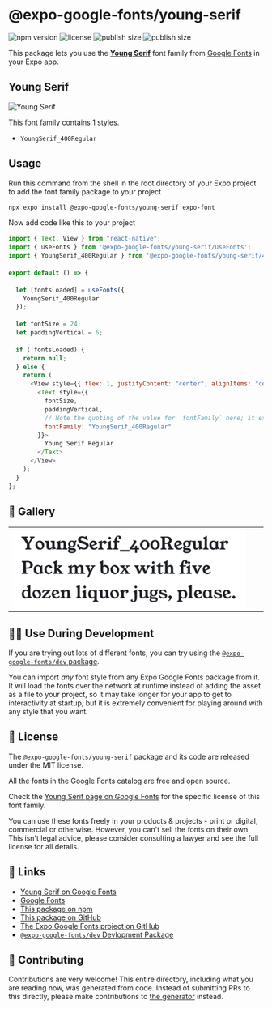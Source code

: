 # @expo-google-fonts/young-serif

![npm version](https://flat.badgen.net/npm/v/@expo-google-fonts/young-serif)
![license](https://flat.badgen.net/github/license/expo/google-fonts)
![publish size](https://flat.badgen.net/packagephobia/install/@expo-google-fonts/young-serif)
![publish size](https://flat.badgen.net/packagephobia/publish/@expo-google-fonts/young-serif)

This package lets you use the [**Young Serif**](https://fonts.google.com/specimen/Young+Serif) font family from [Google Fonts](https://fonts.google.com/) in your Expo app.

## Young Serif

![Young Serif](./font-family.png)

This font family contains [1 styles](#-gallery).

- `YoungSerif_400Regular`

## Usage

Run this command from the shell in the root directory of your Expo project to add the font family package to your project

```sh
npx expo install @expo-google-fonts/young-serif expo-font
```

Now add code like this to your project

```js
import { Text, View } from "react-native";
import { useFonts } from '@expo-google-fonts/young-serif/useFonts';
import { YoungSerif_400Regular } from '@expo-google-fonts/young-serif/400Regular';

export default () => {

  let [fontsLoaded] = useFonts({
    YoungSerif_400Regular
  });

  let fontSize = 24;
  let paddingVertical = 6;

  if (!fontsLoaded) {
    return null;
  } else {
    return (
      <View style={{ flex: 1, justifyContent: "center", alignItems: "center" }}>
        <Text style={{
          fontSize,
          paddingVertical,
          // Note the quoting of the value for `fontFamily` here; it expects a string!
          fontFamily: "YoungSerif_400Regular"
        }}>
          Young Serif Regular
        </Text>
      </View>
    );
  }
};
```

## 🔡 Gallery


||||
|-|-|-|
|![YoungSerif_400Regular](./400Regular/YoungSerif_400Regular.ttf.png)||||


## 👩‍💻 Use During Development

If you are trying out lots of different fonts, you can try using the [`@expo-google-fonts/dev` package](https://github.com/expo/google-fonts/tree/master/font-packages/dev#readme).

You can import _any_ font style from any Expo Google Fonts package from it. It will load the fonts over the network at runtime instead of adding the asset as a file to your project, so it may take longer for your app to get to interactivity at startup, but it is extremely convenient for playing around with any style that you want.


## 📖 License

The `@expo-google-fonts/young-serif` package and its code are released under the MIT license.

All the fonts in the Google Fonts catalog are free and open source.

Check the [Young Serif page on Google Fonts](https://fonts.google.com/specimen/Young+Serif) for the specific license of this font family.

You can use these fonts freely in your products & projects - print or digital, commercial or otherwise. However, you can't sell the fonts on their own. This isn't legal advice, please consider consulting a lawyer and see the full license for all details.

## 🔗 Links

- [Young Serif on Google Fonts](https://fonts.google.com/specimen/Young+Serif)
- [Google Fonts](https://fonts.google.com/)
- [This package on npm](https://www.npmjs.com/package/@expo-google-fonts/young-serif)
- [This package on GitHub](https://github.com/expo/google-fonts/tree/master/font-packages/young-serif)
- [The Expo Google Fonts project on GitHub](https://github.com/expo/google-fonts)
- [`@expo-google-fonts/dev` Devlopment Package](https://github.com/expo/google-fonts/tree/master/font-packages/dev)

## 🤝 Contributing

Contributions are very welcome! This entire directory, including what you are reading now, was generated from code. Instead of submitting PRs to this directly, please make contributions to [the generator](https://github.com/expo/google-fonts/tree/master/packages/generator) instead.
